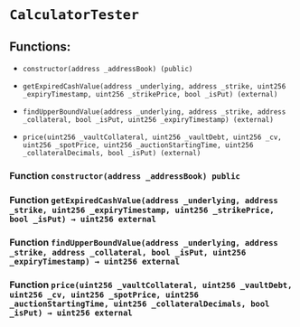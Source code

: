 # `CalculatorTester`

## Functions:

- `constructor(address _addressBook) (public)`

- `getExpiredCashValue(address _underlying, address _strike, uint256 _expiryTimestamp, uint256 _strikePrice, bool _isPut) (external)`

- `findUpperBoundValue(address _underlying, address _strike, address _collateral, bool _isPut, uint256 _expiryTimestamp) (external)`

- `price(uint256 _vaultCollateral, uint256 _vaultDebt, uint256 _cv, uint256 _spotPrice, uint256 _auctionStartingTime, uint256 _collateralDecimals, bool _isPut) (external)`

### Function `constructor(address _addressBook) public`

### Function `getExpiredCashValue(address _underlying, address _strike, uint256 _expiryTimestamp, uint256 _strikePrice, bool _isPut) → uint256 external`

### Function `findUpperBoundValue(address _underlying, address _strike, address _collateral, bool _isPut, uint256 _expiryTimestamp) → uint256 external`

### Function `price(uint256 _vaultCollateral, uint256 _vaultDebt, uint256 _cv, uint256 _spotPrice, uint256 _auctionStartingTime, uint256 _collateralDecimals, bool _isPut) → uint256 external`
